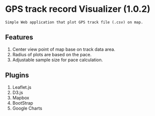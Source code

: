 # GPS track record Visualizer (1.0.2)
    Simple Web application that plot GPS track file (.csv) on map.

## Features
1. Center view point of map base on track data area.
2. Radius of plots are based on the pace. 
3. Adjustable  sample size for pace calculation.

## Plugins
1. Leaflet.js
2. D3.js
3. Mapbox
4. BootStrap
5. Google Charts